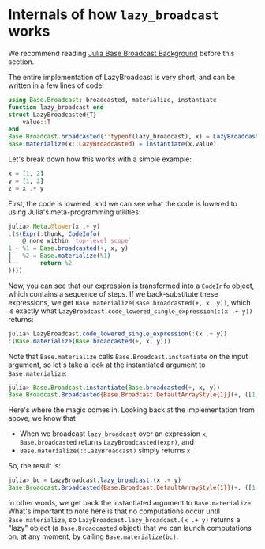 # Internals of how `lazy_broadcast` works

We recommend reading [Julia Base Broadcast Background](@ref) before this
section.

The entire implementation of LazyBroadcast is very short, and can be written in
a few lines of code:

```julia
using Base.Broadcast: broadcasted, materialize, instantiate
function lazy_broadcast end
struct LazyBroadcasted{T}
    value::T
end
Base.Broadcast.broadcasted(::typeof(lazy_broadcast), x) = LazyBroadcasted(x)
Base.materialize(x::LazyBroadcasted) = instantiate(x.value)
```

Let's break down how this works with a simple example:

```julia
x = [1, 2]
y = [1, 2]
z = x .+ y
```

First, the code is lowered, and we can see what the code is lowered to using
Julia's meta-programming utilities:

```julia
julia> Meta.@lower(x .+ y)
:($(Expr(:thunk, CodeInfo(
    @ none within `top-level scope`
1 ─ %1 = Base.broadcasted(+, x, y)
│   %2 = Base.materialize(%1)
└──      return %2
))))
```

Now, you can see that our expression is transformed into a `CodeInfo` object,
which contains a sequence of steps. If we back-substitute these expressions, we
get `Base.materialize(Base.broadcasted(+, x, y))`, which is exactly what `LazyBroadcast.code_lowered_single_expression(:(x .+ y))`
returns:

```julia
julia> LazyBroadcast.code_lowered_single_expression(:(x .+ y))
:(Base.materialize(Base.broadcasted(+, x, y)))
```

Note that `Base.materialize` calls `Base.Broadcast.instantiate` on the input
argument, so let's take a look at the instantiated argument to `Base.materialize`:

```julia
julia> Base.Broadcast.instantiate(Base.broadcasted(+, x, y))
Base.Broadcast.Broadcasted{Base.Broadcast.DefaultArrayStyle{1}}(+, ([1, 2], [1, 2]))
```

Here's where the magic comes in. Looking back at the implementation from above,
we know that

 - When we broadcast `lazy_broadcast` over an expression `x`, `Base.broadcasted` returns `LazyBroadcasted(expr)`, and
 - `Base.materialize(::LazyBroadcast)` simply returns `x`

So, the result is:

```julia
julia> bc = LazyBroadcast.lazy_broadcast.(x .+ y)
Base.Broadcast.Broadcasted{Base.Broadcast.DefaultArrayStyle{1}}(+, ([1, 2], [1, 2]))
```

In other words, we get back the instantiated argument to `Base.materialize`.
What's important to note here is that no computations occur until
`Base.materialize`, so `LazyBroadcast.lazy_broadcast.(x .+ y)` returns a "lazy"
object (a `Base.Broadcasted` object) that we can launch computations on, at any
moment, by calling `Base.materialize(bc)`.

